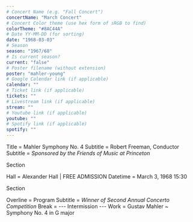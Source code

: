 ```yaml
---
# Concert Name (e.g. "Fall Concert")
concertName: "March Concert"
# Concert Color theme (use hex form of sRGB to find)
colorTheme: "#8AC44A"
# Date YY-MM-DD (for sorting)
date: "1968-03-03"
# Season
season: "1967/68"
# Is current season?
current: "false"
# Poster filename (without extension)
poster: "mahler-young"
# Google Calendar link (if applicable)
calendar: ""
# Ticket link (if applicable)
tickets: ""
# Livestream link (if applicable)
stream: ""
# Youtube link (if applicable)
youtube: ""
# Spotify link (if applicable)
spotify: ""
---
```

Title = Mahler Symphony No. 4
Subtitle = Robert Freeman, Conductor
Subtitle = *Sponsored by the Friends of Music at Princeton*

Section

Hall = Alexander Hall | FREE ADMISSION
Datetime = March 3, 1968 15:30

Section

Overline = Program
Subtitle = *Winner of Second Annual Concerto Competition*
Break = --- Intermission ---
Work = Gustav Mahler ~ Symphony No. 4 in G major
